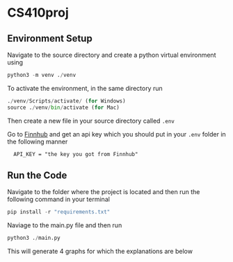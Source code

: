 # CS410proj

## Environment Setup
   Navigate to the source directory and create a python virtual environment using
   
   ~~~python
   python3 -m venv ./venv
   ~~~

  To activate the environment, in the same directory run 

  ~~~python
  ./venv/Scripts/activate/ (for Windows)
  source ./venv/bin/activate (for Mac)

  ~~~

  
  Then create a new file in your source directory called ` .env `

  Go to [Finnhub](https://finnhub.io/register) and get an api key which you should put in your ` .env ` folder in the following manner

  ~~~
    API_KEY = "the key you got from Finnhub"
  ~~~

## Run the Code
   Navigate to the folder where the project is located and then run the following command in your terminal

   ~~~python
   pip install -r "requirements.txt"
   ~~~

   Naviage to the main.py file and then run 

   ~~~python
   python3 ./main.py
   ~~~
This will generate 4 graphs for which the explanations are below
